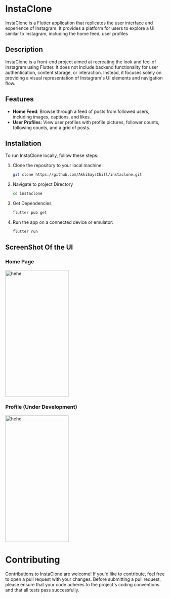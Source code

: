 # InstaClone

InstaClone is a Flutter application that replicates the user interface and experience of Instagram. It provides a platform for users to explore a UI similar to Instagram, including the home feed, user profiles
## Description

InstaClone is a front-end project aimed at recreating the look and feel of Instagram using Flutter. It does not include backend functionality for user authentication, content storage, or interaction. Instead, it focuses solely on providing a visual representation of Instagram's UI elements and navigation flow.

## Features

- **Home Feed**: Browse through a feed of posts from followed users, including images, captions, and likes.
- **User Profiles**: View user profiles with profile pictures, follower counts, following counts, and a grid of posts.

## Installation

To run InstaClone locally, follow these steps:

1. Clone the repository to your local machine:

   ```bash
   git clone https://github.com/AkkiSaysChill/instaclone.git

2. Navigate to project Directory
 
    ```bash
    cd instaclone

3. Get Dependencies

    ```bash
    flutter pub get

4. Run the app on a connected device or emulator:

    ```bash
    flutter run

## ScreenShot Of the UI

### Home Page

<img src="https://github.com/AkkiSaysChill/Flutter_Instagram_clone/assets/97971429/fa375a2e-33b3-4c95-bee0-ad1b1338191b" alt="hehe" style="width:200px;height:400px;">


### Profile (Under Development)

<img src="https://github.com/AkkiSaysChill/Flutter_Instagram_clone/assets/97971429/be4305b5-75e2-49f6-904a-71c32672b5d5" alt="hehe" style="width:200px;height:400px;">


# Contributing
Contributions to InstaClone are welcome! If you'd like to contribute, feel free to open a pull request with your changes. Before submitting a pull request, please ensure that your code adheres to the project's coding conventions and that all tests pass successfully.

